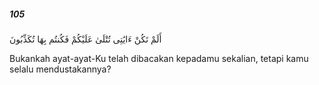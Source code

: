 ##### 105

<span class="ayah">أَلَمْ تَكُنْ ءَايَٰتِى تُتْلَىٰ عَلَيْكُمْ فَكُنتُم بِهَا تُكَذِّبُونَ</span>

<span class="ayah_translation">Bukankah ayat-ayat-Ku telah dibacakan kepadamu sekalian, tetapi kamu selalu mendustakannya?</span>
